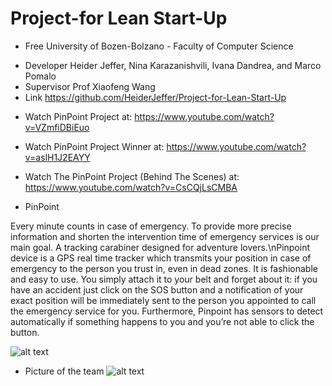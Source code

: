 # Project-for Lean Start-Up
- Free University of Bozen-Bolzano - Faculty of Computer Science
* Developer Heider Jeffer, Nina Karazanishvili, Ivana Dandrea, and Marco Pomalo
* Supervisor Prof Xiaofeng Wang
* Link https://github.com/HeiderJeffer/Project-for-Lean-Start-Up

- Watch PinPoint Project at: https://www.youtube.com/watch?v=VZmfiDBiEuo
- Watch PinPoint Project Winner at: https://www.youtube.com/watch?v=aslH1J2EAYY
- Watch The PinPoint Project (Behind The Scenes) at: https://www.youtube.com/watch?v=CsCQjLsCMBA

- PinPoint

Every minute counts in case of emergency. To provide more precise information and shorten the intervention time of emergency services is our main goal.
A tracking carabiner designed for adventure lovers.\nPinpoint device is a GPS real time tracker which transmits your position in case of emergency to the person you trust in, even in dead zones. It is fashionable and easy to use. You simply attach it to your belt and forget about it: if you have an accident just click on the SOS button and a notification of your exact position will be immediately sent to the person you appointed to call the emergency service for you. Furthermore, Pinpoint has sensors to detect automatically if something happens to you and you’re not able to click the button.

![alt text](https://github.com/HeiderJeffer/Project-for-Lean-Start-Up/blob/main/Winer.png)

- Picture of the team
![alt text](https://github.com/HeiderJeffer/Project-for-Lean-Start-Up/blob/main/Pic%20of%20Team.jpg)


